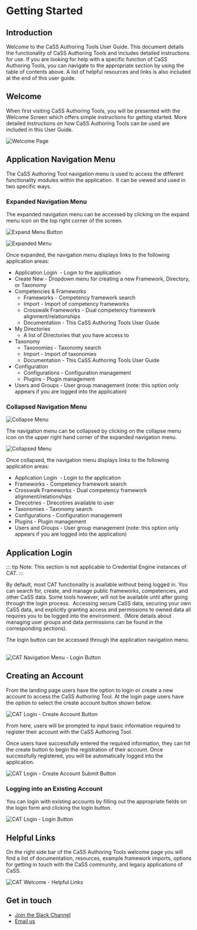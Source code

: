 # Getting Started

## Introduction 

Welcome to the CaSS Authoring Tools User Guide. This document details
the functionality of CaSS Authoring Tools and includes detailed
instructions for use. If you are looking for help with a specific
function of CaSS Authoring Tools, you can navigate to the appropriate
section by using the table of contents above. A list of helpful
resources and links is also included at the end of this user guide.


## Welcome

When first visiting CaSS Authoring Tools, you will be presented with the
Welcome Screen which offers simple instructions for getting started.
More detailed instructions on how CaSS Authoring Tools can be used are
included in this User Guide.

![Welcome Page](/docs/welcome-page.png)



## Application Navigation Menu

The CaSS Authoring Tool navigation menu is used to access the different
functionality modules within the application.  It can be viewed and used
in two specific ways.

### Expanded Navigation Menu

The expanded navigation menu can be accessed by clicking on the expand
menu icon on the top right corner of the screen.

![Expand Menu Button](/docs/expand-menu-button.png)

![Expanded Menu](/docs/expanded-menu.png)

Once expanded, the navigation menu displays links to the following
application areas:

- Application Login  - Login to the application
- Create New - Dropdown menu for creating a new Framework, Directory, or Taxonomy 
- Competencies & Frameworks
    - Frameworks - Competency framework search
    - Import - Import of competency frameworks
    - Crosswalk Frameworks - Dual competency framework
    alignment/relationships
    - Documentation - This CaSS Authoring Tools User Guide
- My Directories
    - A list of Directories that you have access to
- Taxonomy
    - Taxonomies - Taxonomy search
    - Import - Import of taxonomies
    - Documentation - This CaSS Authoring Tools User Guide
- Configuration
    - Configurations - Configuration management    
    - Plugins - Plugin management    
- Users and Groups - User group management (note: this option only
    appears if you are logged into the application)

### Collapsed Navigation Menu

![Collapse Menu](/docs/collapse-menu-button.png)


The navigation menu can be collapsed by clicking on the collapse menu icon on the
upper right hand corner of the expanded navigation menu.


![Collapsed Menu](/docs/collapsed-menu.png)

Once collapsed, the navigation menu displays links to the following
application areas:

- Application Login  - Login to the application
- Frameworks - Competency framework search
- Crosswalk Frameworks - Dual competency framework alignment/relationships
- Direcotries - Direcotires available to user
- Taxonomies - Taxonomy search
- Configurations - Configuration management        
- Plugins - Plugin management
- Users and Groups - User group management (note: this option only appears if you are logged into the application)


## Application Login 

::: tip
Note: This section is not applicable to Credential Engine instances of
CAT.
:::

By default, most CAT functionality is available without being logged in.
You can search for, create, and manage public frameworks, competencies,
and other CaSS data. Some tools however, will not be available until
after going through the login process.  Accessing secure CaSS data,
securing your own CaSS data, and explicitly granting access and
permissions to owned data all requires you to be logged into the
environment.  (More details about managing user groups and data
permissions can be found in the corresponding sections).

The login button can be accessed through the application navigation
menu.  

![CAT Navigation Menu - Login Button](/docs/login-button.png)

## Creating an Account 

From the landing page users have the option to login or create a new
account to access the CaSS Authoring Tool. At the login page users have
the option to select the create account button shown below.

![CAT Login - Create Account Button](/docs/create-account-button.png)

From here, users will be prompted to input basic information required to
register their account with the CaSS Authoring Tool.

Once users have successfully entered the required information, they can
hit the create button to begin the registration of their account. Once
successfully registered, you will be automatically logged into the
application.

![CAT Login - Create Account Submit Button](/docs/create-account-submit-button.png)


### Logging into an Existing Account 

You can login with existing accounts by filling out the appropriate
fields on the login form and clicking the login button.

![CAT Login - Login Button](/docs/login-button.png)


## Helpful Links 

On the right side bar of the CaSS Authoring Tools welcome page you will
find a list of documentation, resources, example framework imports,
options for getting in touch with the CaSS community, and legacy
applications of CaSS.

![CAT Welcome - Helpful Links ](/docs/helpful-links.png)

## Get in touch  


- [Join the Slack
    Channel](https://www.google.com/url?q=https://docs.google.com/a/eduworks.com/forms/viewform?bc%3Dtransparent%26embedded%3Dtrue%26f%3DArial%25252C%252BVerdana%25252C%252Bsans-serif%26hl%3Den%26htc%3D%252523666666%26id%3D1BMaboapV0IaS8iGnCJut2obPZ9y3CWkxXuvy-7krcgE%26lc%3D%252523003965%26pli%3D1%26tc%3D%252523444444%26ttl%3D0&sa=D&ust=1603207897946000&usg=AOvVaw3DXisffX2tTcQQH_sM4J67)
- [Email us](mailto:cass@eduworks.com)


